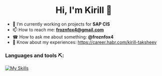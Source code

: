 <h1 align="center"> Hi, I'm Kirill 👋 </h1>

- 🔭 I’m currently working on projects for <strong>SAP CIS</strong>
- 📫 How to reach me: <strong>froznfox4@gmail.com</strong>
- ☎ How to ask me about something: <strong>@froznfox4</strong>
- 📄 Know about my experiences: https://career.habr.com/kirill-taksheev

### Languages and tools ⛏:
[![My Skills](https://skillicons.dev/icons?i=java,kotlin,postgres,mongodb,vue,docker,py,html&theme=light)]()

